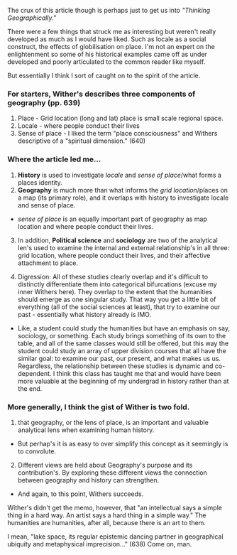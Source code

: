 The crux of this article though is perhaps just to get us into *"Thinking Geographically."* 

There were a few things that struck me as interesting but weren't really developed as much as I would have liked. Such as locale as a social construct, the effects of globilisation on place. I'm not an expert on the enlightenment so some of his historical examples came off as under developed and poorly articulated to the common reader like myself. 

But essentially I think I sort of caught on to the spirit of the article. 

### For starters, Wither's describes three components of geography (pp. 639)

1. Place - Grid location (long and lat) place is small scale regional space. 
2. Locale - where people conduct their lives
3. Sense of place - I liked the term "place consciousness" and Withers descriptive of a "spiritual dimension." (640)

### Where the article led me...

1. **History** is used to investigate *locale* and *sense of place*/what forms a places identity. 
2. **Geography** is much more than what informs the *grid location*/places on a map (its primary role), and it overlaps with history to investigate locale and sense of place. 

  - *sense of place* is an equally important part of geography as map location and where people conduct their lives. 
  
3. In addition, **Political science** and **sociology** are two of the analytical len's used to examine the internal and external relationship's in all three: grid location, where people conduct their lives, and their affective attachment to place.  

4. Digression: All of these studies clearly overlap and it's difficult to distinctly differentiate them into categorical bifurcations (excuse my inner Withers here). They overlap to the extent that the humanities should emerge as one singular study. That way you get a little bit of everything (all of the social sciences at least), that try to examine our past - essentially what history already is IMO. 

  - Like, a student could study the humanities but have an emphasis on say, sociology, or something. Each study brings something of its own to the table, and all of the same classes would still be offered, but this way the student could study an array of upper division courses that all have the similar goal: to examine our past, our present, and what makes us us. Regardless, the relationship between these studies is dynamic and co-dependent. I think this class has taught me that and would have been more valuable at the beginning of my undergrad in history rather than at the end. 
  
  
### More generally, I think the gist of Wither is two fold.

1. that geography, or the lens of place, is an important and valuable analytical lens when examining human history. 
 - But perhap's it is as easy to over simplify this concept as it seemingly is to convolute. 
  
2. Different views are held about Geography's purpose and its contribution's. By exploring these different views the connection between geography and history can strengthen. 
  - And again, to this point, Withers succeeds. 

Wither's didn't get the memo, however, that "an intellectual says a simple thing in a hard way. An artist says a hard thing in a simple way." The humanities are humanities, after all, because there is an art to them.  

I mean, "lake space, its regular epistemic dancing partner in geographical ubiquity and metaphysical imprecision…" (638) Come on, man. 

